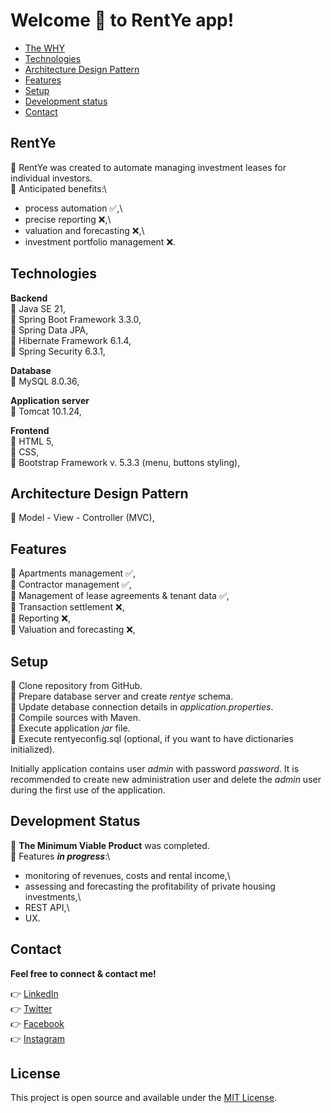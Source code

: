 # Welcome 👏 to RentYe app!


* [The WHY](#rentye)
* [Technologies](#technologies)
* [Architecture Design Pattern](#architecture-design-pattern)
* [Features](#features)
* [Setup](#setup)
* [Development status](#development-status)
* [Contact](#contact)


## RentYe
🔹 RentYe was created to automate managing investment leases for individual investors.\
🔹 Anticipated benefits:\
- process automation ✅,\
- precise reporting ❌,\
- valuation and forecasting ❌,\
- investment portfolio management ❌.

## Technologies
**Backend**\
🔹 Java SE 21,\
🔹 Spring Boot Framework 3.3.0,\
🔹 Spring Data JPA,\
🔹 Hibernate Framework 6.1.4,\
🔹 Spring Security 6.3.1,

**Database**\
🔹 MySQL 8.0.36,

**Application server**\
🔹 Tomcat 10.1.24,

**Frontend**\
🔹 HTML 5,\
🔹 CSS,\
🔹 Bootstrap Framework v. 5.3.3 (menu, buttons styling),

## Architecture Design Pattern
🔹 Model - View - Controller (MVC),

## Features
🔹 Apartments management ✅,\
🔹 Contractor management ✅,\
🔹 Management of lease agreements & tenant data ✅,\
🔹 Transaction settlement ❌,\
🔹 Reporting ❌,\
🔹 Valuation and forecasting ❌,


## Setup
🔹 Clone repository from GitHub.\
🔹 Prepare database server and create _rentye_ schema.\
🔹 Update detabase connection details in _application.properties_.\
🔹 Compile sources with Maven.\
🔹 Execute application _jar_ file.\
🔹 Execute rentyeconfig.sql (optional, if you want to have dictionaries initialized).

Initially application contains user _admin_ with password _password_. It is recommended to create new administration user and delete the _admin_ user during the first use of the application.


## Development Status
🔹 **The Minimum Viable Product** was completed.\
🔹 Features **_in progress_**:\
- monitoring of revenues, costs and rental income,\
- assessing and forecasting the profitability of private housing investments,\
- REST API,\
- UX.


## Contact
**Feel free to connect & contact me!**

👉 [LinkedIn](https://linkedin.com/in/annaherer) \
👉 [Twitter](https://twitter.com/hereranna) \
👉 [Facebook](https://fb.com/annaherer) \
👉 [Instagram](https://instagram.com/anna.herer)


## License
This project is open source and available under the [MIT License]().